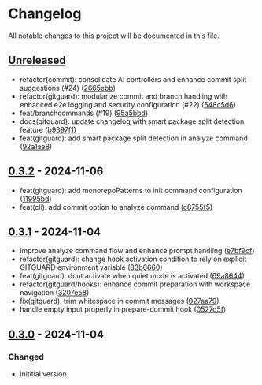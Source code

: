 # Changelog

All notable changes to this project will be documented in this file.

## [Unreleased]
- refactor(commit): consolidate AI controllers and enhance commit split suggestions (#24) ([2665ebb](https://github.com/deeeed/universe/commit/2665ebb754a4adee4b7b70a160646294fc8d365c))
- refactor(gitguard): modularize commit and branch handling with enhanced e2e logging and security configuration (#22) ([548c5d6](https://github.com/deeeed/universe/commit/548c5d67449674864a0e50f2155252b2c6fc1563))
- feat/branchcommands (#19) ([95a5bbd](https://github.com/deeeed/universe/commit/95a5bbd90b8d8120adb30a69d0d1e567309b3e0b))
- docs(gitguard): update changelog with smart package split detection feature ([b9397f1](https://github.com/deeeed/universe/commit/b9397f1dfbac509d180323a69df2e0f230838ba0))
- feat(gitguard): add smart package split detection in analyze command ([92a1ae8](https://github.com/deeeed/universe/commit/92a1ae8f4ef4dc22f833876e27b70af807f74074))

## [0.3.2] - 2024-11-06
- feat(gitguard): add monorepoPatterns to init command configuration ([11995bd](https://github.com/deeeed/universe/commit/11995bdc661d9426b1af84fe80ac36806fca3011))
- feat(cli): add commit option to analyze command ([c8755f5](https://github.com/deeeed/universe/commit/c8755f50198df1efa820f20af41aa282822445c2))

## [0.3.1] - 2024-11-04
- improve analyze command flow and enhance prompt handling ([e7bf9cf](https://github.com/deeeed/universe/commit/e7bf9cf36ce4a22cee5dc3448d64ccf830a85573))
- refactor(gitguard): change hook activation condition to rely on explicit GITGUARD environment variable ([83b6660](https://github.com/deeeed/universe/commit/83b66603bd2530f8407a3d01c8306a8004952b86))
- feat(gitguard): dont activate when quiet mode is activated ([69a8644](https://github.com/deeeed/universe/commit/69a8644c693e3cc7569ba70a3d32fcf5fbf0107d))
- refactor(gitguard/hooks): enhance commit preparation with workspace navigation ([3207e58](https://github.com/deeeed/universe/commit/3207e58473aa3b662f8e341f9b72b2b55e1451b2))
- fix(gitguard): trim whitespace in commit messages ([027aa79](https://github.com/deeeed/universe/commit/027aa79b9cb6c4ad60f5c455edc1cb10fd540eec))
- handle empty input properly in prepare-commit hook ([0527d5f](https://github.com/deeeed/universe/commit/0527d5f2ac35513d74b063156ee3b295dadafb42))


## [0.3.0] - 2024-11-04

### Changed
- inititial version.

[unreleased]: https://github.com/deeeed/universe/compare/gitguard@@siteed/gitguard@0.3.2...HEAD
[0.3.2]: https://github.com/deeeed/universe/compare/gitguard@@siteed/gitguard@0.3.1...gitguard@@siteed/gitguard@0.3.2
[0.3.1]: https://github.com/deeeed/universe/compare/gitguard@@siteed/gitguard@0.3.0...gitguard@@siteed/gitguard@0.3.1
[0.3.0]: https://github.com/deeeed/universe/compare/gitguard@@siteed/gitguard@0.2.0...gitguard@@siteed/gitguard@0.3.0
